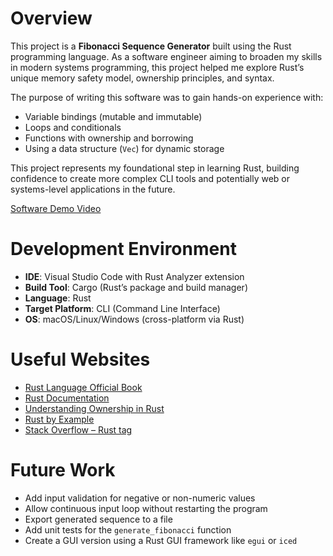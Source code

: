# Overview

This project is a **Fibonacci Sequence Generator** built using the Rust programming language. As a software engineer aiming to broaden my skills in modern systems programming, this project helped me explore Rust’s unique memory safety model, ownership principles, and syntax.

The purpose of writing this software was to gain hands-on experience with:
- Variable bindings (mutable and immutable)
- Loops and conditionals
- Functions with ownership and borrowing
- Using a data structure (`Vec`) for dynamic storage

This project represents my foundational step in learning Rust, building confidence to create more complex CLI tools and potentially web or systems-level applications in the future.

[Software Demo Video](http://youtube.link.goes.here)

# Development Environment

- **IDE**: Visual Studio Code with Rust Analyzer extension  
- **Build Tool**: Cargo (Rust’s package and build manager)  
- **Language**: Rust  
- **Target Platform**: CLI (Command Line Interface)  
- **OS**: macOS/Linux/Windows (cross-platform via Rust)

# Useful Websites

- [Rust Language Official Book](https://doc.rust-lang.org/book/)
- [Rust Documentation](https://doc.rust-lang.org/std/)
- [Understanding Ownership in Rust](https://doc.rust-lang.org/book/ch04-00-understanding-ownership.html)
- [Rust by Example](https://doc.rust-lang.org/rust-by-example/)
- [Stack Overflow – Rust tag](https://stackoverflow.com/questions/tagged/rust)

# Future Work

- Add input validation for negative or non-numeric values
- Allow continuous input loop without restarting the program
- Export generated sequence to a file
- Add unit tests for the `generate_fibonacci` function
- Create a GUI version using a Rust GUI framework like `egui` or `iced`
